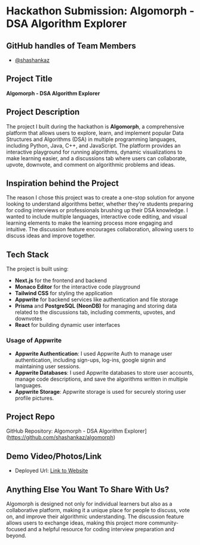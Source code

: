 # Hackathon Submission: **Algomorph - DSA Algorithm Explorer**

## GitHub handles of Team Members  
- [@shashankaz](https://github.com/shashankaz)

## Project Title
**Algomorph - DSA Algorithm Explorer**

## Project Description    
The project I built during the hackathon is **Algomorph**, a comprehensive platform that allows users to explore, learn, and implement popular Data Structures and Algorithms (DSA) in multiple programming languages, including Python, Java, C++, and JavaScript. The platform provides an interactive playground for running algorithms, dynamic visualizations to make learning easier, and a discussions tab where users can collaborate, upvote, downvote, and comment on algorithmic problems and ideas.

## Inspiration behind the Project  
The reason I chose this project was to create a one-stop solution for anyone looking to understand algorithms better, whether they're students preparing for coding interviews or professionals brushing up their DSA knowledge. I wanted to include multiple languages, interactive code editing, and visual learning elements to make the learning process more engaging and intuitive. The discussion feature encourages collaboration, allowing users to discuss ideas and improve together.

## Tech Stack    
The project is built using:

- **Next.js** for the frontend and backend
- **Monaco Editor** for the interactive code playground
- **Tailwind CSS** for styling the application
- **Appwrite** for backend services like authentication and file storage
- **Prisma** and **PostgreSQL (NeonDB)** for managing and storing data related to the discussions tab, including comments, upvotes, and downvotes
- **React** for building dynamic user interfaces

### Usage of Appwrite
- **Appwrite Authentication**: I used Appwrite Auth to manage user authentication, including sign-ups, log-ins, google signin and maintaining user sessions.
- **Appwrite Databases**: I used Appwrite databases to store user accounts, manage code descriptions, and save the algorithms written in multiple languages.
- **Appwrite Storage**: Appwrite storage is used for securely storing user profile pictures. 

## Project Repo  
GitHub Repository: Algomorph - DSA Algorithm Explorer](https://github.com/shashankaz/algomorph)  

## Demo Video/Photos/Link
- Deployed Url: [Link to Website](https://algomorph.vercel.app/)

## Anything Else You Want To Share With Us?
Algomorph is designed not only for individual learners but also as a collaborative platform, making it a unique place for people to discuss, vote on, and improve their algorithmic understanding. The discussion feature allows users to exchange ideas, making this project more community-focused and a helpful resource for coding interview preparation and beyond.
